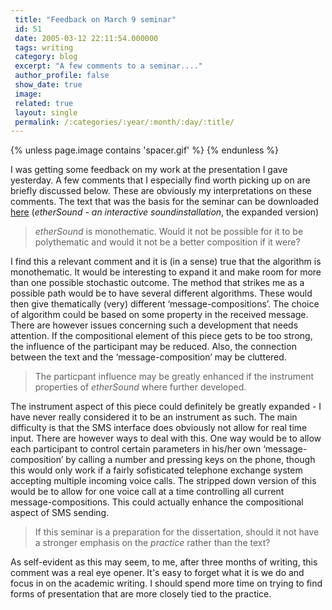 ```yaml
---
 title: "Feedback on March 9 seminar"
 id: 51
 date: 2005-03-12 22:11:54.000000
 tags: writing
 category: blog
 excerpt: "A few comments to a seminar...."
 author_profile: false
 show_date: true
 image: 
 related: true
 layout: single
 permalink: /:categories/:year/:month/:day/:title/
---
```

{% unless page.image contains 'spacer.gif' %}
{% endunless %}

I was getting some feedback on my work at the presentation I gave yesterday. A few comments that I especially find worth picking up on are briefly discussed below. These are obviously my interpretations on these comments. The text that was the basis for the seminar can be downloaded <a href="http://www.henrikfrisk.com/index.jsp?metaId=res&amp;id=docs">here</a> (<em>etherSound - an interactive soundinstallation</em>, the expanded version)

<blockquote><em>etherSound</em> is monothematic. Would it not be possible for it to be polythematic and would it not be a better composition if it were?</blockquote>

I find this a relevant comment and it is (in a sense) true that the algorithm is monothematic. It would be interesting to expand it and make room for more than one possible stochastic outcome. The method that strikes me as a possible path would be to have several different algorithms. These would then give thematically (very) different &lsquo;message-compositions&rsquo;. The choice of algorithm could be based on some property in the received message. There are however issues concerning such a development that needs attention. If the compositional element of this piece gets to be too strong, the influence of the participant may be reduced. Also, the connection between the text and the &lsquo;message-composition&rsquo; may be cluttered.

<blockquote>The particpant influence may be greatly enhanced if the instrument properties of <em>etherSound</em> where further developed.</blockquote>

The instrument aspect of this piece could definitely be greatly expanded - I have never really considered it to be an instrument as such. The main difficulty is that the SMS interface does obviously not allow for real time input. There are however ways to deal with this. One way would be to allow each participant to control certain parameters in his/her own &lsquo;message-composition&rsquo; by calling a number and pressing keys on the phone, though this would only work if a fairly sofisticated telephone exchange system accepting multiple incoming voice calls. The stripped down version of this would be to allow for one voice call at a time controlling all current message-compositions. This could actually enhance the compositional aspect of SMS sending.

<blockquote>If this seminar is a preparation for the dissertation, should it not have a stronger emphasis on the <em>practice</em> rather than the text?</blockquote>

As self-evident as this may seem, to me, after three months of writing, this comment was a real eye opener. It's easy to forget what it is we do and focus in on the academic writing. I should spend more time on trying to find forms of presentation that are more closely tied to the practice.
